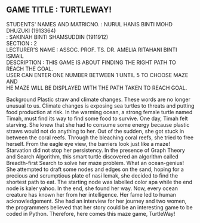 ##  GAME TITLE                :   TURTLEWAY!                                                                                  ##

STUDENTS' NAMES AND MATRICNO. :   NURUL HANIS BINTI MOHD DHUZUKI (1913364)                                                   
                              :   SAKINAH BINTI SHAMSUDDIN       (1911912)                                                   
SECTION                       :   2                                        
LECTURER'S NAME               :   ASSOC. PROF. TS. DR. AMELIA RITAHANI BINTI ISMAIL                                           
DESCRIPTION                   :   THIS GAME IS ABOUT FINDING THE RIGHT PATH TO REACH THE GOAL.                                                        
                                  USER CAN ENTER ONE NUMBER BETWEEN 1 UNTIL 5 TO CHOOSE MAZE AND                             
                                  HE MAZE WILL BE DISPLAYED WITH THE PATH TAKEN TO REACH GOAL. 


Background 
Plastic straw and climate changes. These words are no longer unusual to us. Climate changes is exposing sea turtles to threats and putting food production at risk. In the warming ocean, a strong female turtle named Timah, must find its way to find some food to survive. One day, Timah felt starving. She knew that she had to consume some energy because plastic straws would not do anything to her. Out of the sudden, she got stuck in between the coral reefs. Through the bleaching coral reefs, she tried to free herself. From the eagle eye view, the barriers look just like a maze! Starvation did not stop her persistency. In the presence of Graph Theory and Search Algorithm, this smart turtle discovered an algorithm called Breadth-first Search to solve her maze problem. What an ocean-genius! She attempted to draft some nodes and edges on the sand, hoping for a precious and scrumptious plate of nasi lemak, she decided to find the shortest path to eat. The starting node was labelled color apa while the end node is kaler yahoo. In the end, she found her way. Now, every ocean creature has known her from her intelligence. Her fame led to human acknowledgement. She had an interview for her journey and two women, the programmers believed that her story could be an interesting game to be coded in Python. Therefore, here comes this maze game, TurtleWay!
